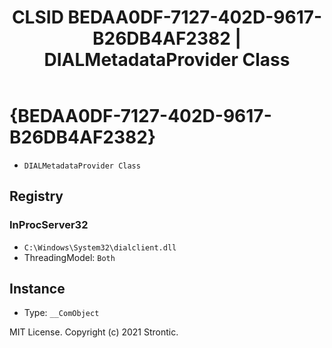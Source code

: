 ﻿---
title: "CLSID BEDAA0DF-7127-402D-9617-B26DB4AF2382 | DIALMetadataProvider Class"
excerpt: What is COM-Object CLSID BEDAA0DF-7127-402D-9617-B26DB4AF2382?
---

# {BEDAA0DF-7127-402D-9617-B26DB4AF2382}

* `DIALMetadataProvider Class`

## Registry


### InProcServer32

* `C:\Windows\System32\dialclient.dll`
* ThreadingModel: `Both`

## Instance

* Type: `__ComObject`

MIT License. Copyright (c) 2021 Strontic.


